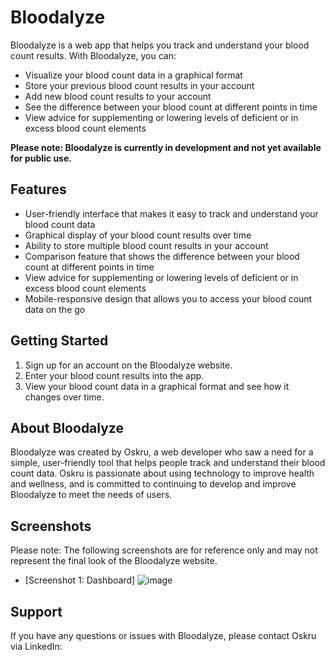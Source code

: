 # Bloodalyze

Bloodalyze is a web app that helps you track and understand your blood count results. With Bloodalyze, you can:

- Visualize your blood count data in a graphical format
- Store your previous blood count results in your account
- Add new blood count results to your account
- See the difference between your blood count at different points in time
- View advice for supplementing or lowering levels of deficient or in excess blood count elements

**Please note: Bloodalyze is currently in development and not yet available for public use.**

## Features

- User-friendly interface that makes it easy to track and understand your blood count data
- Graphical display of your blood count results over time
- Ability to store multiple blood count results in your account
- Comparison feature that shows the difference between your blood count at different points in time
- View advice for supplementing or lowering levels of deficient or in excess blood count elements
- Mobile-responsive design that allows you to access your blood count data on the go

## Getting Started

1. Sign up for an account on the Bloodalyze website.
2. Enter your blood count results into the app.
3. View your blood count data in a graphical format and see how it changes over time.

## About Bloodalyze

Bloodalyze was created by Oskru, a web developer who saw a need for a simple, user-friendly tool that helps people track and understand their blood count data. Oskru is passionate about using technology to improve health and wellness, and is committed to continuing to develop and improve Bloodalyze to meet the needs of users.

## Screenshots

Please note: The following screenshots are for reference only and may not represent the final look of the Bloodalyze website.

- [Screenshot 1: Dashboard]
![image](https://user-images.githubusercontent.com/78699146/206853231-5cd1e9b6-35dd-42e3-90c5-3e2e2188323b.png)


## Support

If you have any questions or issues with Bloodalyze, please contact Oskru via LinkedIn:

<a href="https://www.linkedin.com/in/oskar-krupa-a79314205/" target="_blank">
  <img src="https://user-images.githubusercontent.com/78699146/169061619-2c12e6d9-e667-4>
</a>
